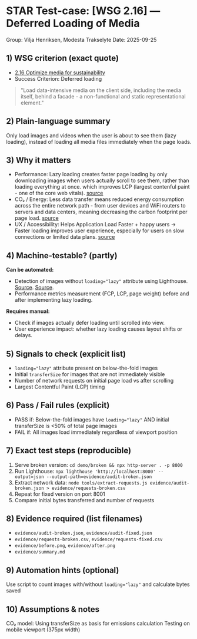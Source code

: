 # STAR Test-case: [WSG 2.16] — Deferred Loading of Media

Group: Vilja Henriksen, Modesta Trakselyte
Date: 2025-09-25

## 1) WSG criterion (exact quote)
- [2.16 Optimize media for sustainability](https://w3c.github.io/sustainableweb-wsg/#optimize-media-for-sustainability)
- Success Criterion: Deferred loading
> "Load data-intensive media on the client side, including the media itself, behind a facade - a non-functional and static representational element."

## 2) Plain-language summary
Only load images and videos when the user is about to see them (lazy loading), instead of loading all media files immediately when the page loads.

## 3) Why it matters
- Performance: Lazy loading creates faster page loading by only downloading images when users actually scroll to see them, rather than loading everything at once. which improves LCP (largest contenful paint - one of the core web vitals). [source](https://www.cloudflare.com/ru-ru/learning/performance/what-is-lazy-loading/)
- CO₂ / Energy:  Less data transfer means reduced energy consumption across the entire network path - from user devices and WiFi routers to servers and data centers, meaning decreasing the carbon footprint per page load. [source](https://medium.com/@FoxTechnology/how-lazy-loading-can-improve-application-startup-time-7e5cbca14921)
- UX / Accessibility: Helps Application Load Faster + happy users → Faster loading improves user experience, especially for users on slow connections or limited data plans. [source](https://medium.com/@FoxTechnology/how-lazy-loading-can-improve-application-startup-time-7e5cbca14921)


## 4) Machine-testable? (partly)
**Can be automated:**
- Detection of images without `loading="lazy"` attribute using Lighthouse. [Source](https://web.dev/articles/browser-level-image-lazy-loading). [Source](https://developer.mozilla.org/en-US/docs/Web/Performance/Guides/Lazy_loading#images_and_iframes).
- Performance metrics measurement (FCP, LCP, page weight) before and after implementing lazy loading.

**Requires manual:**
- Check if images actually defer loading until scrolled into view.
- User experience impact: whether lazy loading causes layout shifts or delays.

## 5) Signals to check (explicit list)
- `loading="lazy"` attribute present on below-the-fold images
- Initial `transferSize` for images that are not immediately visible
- Number of network requests on initial page load vs after scrolling
- Largest Contentful Paint (LCP) timing

## 6) Pass / Fail rules (explicit)
- PASS if: Below-the-fold images have `loading="lazy"` AND initial transferSize is <50% of total page images
- FAIL if: All images load immediately regardless of viewport position

## 7) Exact test steps (reproducible)
1. Serve broken version: `cd demo/broken && npx http-server . -p 8000`
2. Run Lighthouse: `npx lighthouse 'http://localhost:8000' --output=json --output-path=evidence/audit-broken.json`
3. Extract network data: `node tools/extract-requests.js evidence/audit-broken.json > evidence/requests-broken.csv`
4. Repeat for fixed version on port 8001
5. Compare initial bytes transferred and number of requests

## 8) Evidence required (list filenames)
- `evidence/audit-broken.json`, `evidence/audit-fixed.json`
- `evidence/requests-broken.csv`, `evidence/requests-fixed.csv` 
- `evidence/before.png`, `evidence/after.png`
- `evidence/summary.md`

## 9) Automation hints (optional)
Use script to count images with/without `loading="lazy"` and calculate bytes saved

## 10) Assumptions & notes
CO₂ model: Using transferSize as basis for emissions calculation
Testing on mobile viewport (375px width)